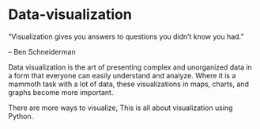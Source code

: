 # Data-visualization

“Visualization gives you answers to questions you didn’t know you had.”

– Ben Schneiderman

Data visualization is the art of presenting complex and unorganized data in a form that everyone can easily understand and analyze. Where it is a mammoth task with a lot of data, these visualizations in maps, charts, and graphs become more important.                    

There are more ways to visualize, This is all about visualization using Python.  
